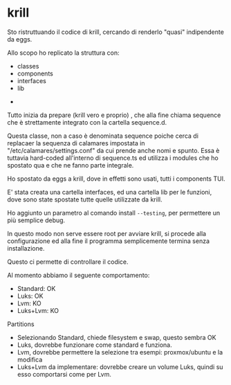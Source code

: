 # krill

Sto ristruttuando il codice di krill, cercando di renderlo "quasi" indipendente da eggs.

Allo scopo ho replicato la struttura con:
* classes
* components
* interfaces
* lib

+
Tutto inizia da prepare (krill vero e proprio) , che alla fine chiama sequence che è strettamente integrato con la cartella sequence.d.

Questa classe, non a caso è denominata sequence poiche cerca di replacaer la sequenza di calamares impostata in "/etc/calamares/settings.conf" da cui prende anche nomi e spunto. Essa è tuttavia hard-coded all'interno di sequence.ts ed utilizza i modules che ho spostato qua e che ne fanno parte integrale.

Ho spostato da eggs a krill, dove in effetti sono usati, tutti i components TUI. 

E' stata creata una cartella interfaces, ed una cartella lib per le funzioni, dove sono state spostate tutte quelle utilizzate da krill.

Ho aggiunto un parametro al comando install `--testing`, per permettere un più semplice debug.

In questo modo non serve essere root per avviare krill, si procede alla configurazione ed alla fine il programma semplicemente termina senza installazione.

Questo ci permette di controllare il codice.

Al momento abbiamo il seguente comportamento:

* Standard: OK
* Luks: OK
* Lvm: KO
* Luks+Lvm: KO

Partitions

* Selezionando Standard, chiede filesystem e swap, questo sembra OK
* Luks, dovrebbe funzionare come standard e funziona.
* Lvm, dovrebbe permettere la selezione tra esempi: proxmox/ubuntu e la modifica
* Luks+Lvm da implementare: dovrebbe creare un volume Luks, quindi su esso comportarsi come per Lvm.
